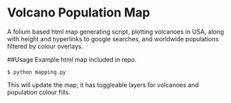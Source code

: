 # Volcano Population Map
A folium based html map generating script, plotting volcanoes in USA, along with height and hyperlinks to google searches, and worldwide populations filtered by colour overlays. 

##Usage
Example html map included in repo.
```
$ python mapping.py
```
This will update the map, it has toggleable layers for volcanoes and population colour fills.
